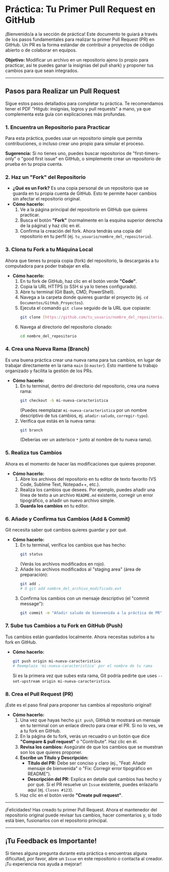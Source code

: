 # Práctica: Tu Primer Pull Request en GitHub

¡Bienvenido/a a la sección de práctica! Este documento te guiará a través de los pasos fundamentales para realizar tu primer Pull Request (PR) en GitHub. Un PR es la forma estándar de contribuir a proyectos de código abierto o de colaborar en equipos.

**Objetivo:** Modificar un archivo en un repositorio ajeno (o propio para practicar, así te puedes ganar la insignias del pull shark) y proponer tus cambios para que sean integrados.

---

## Pasos para Realizar un Pull Request

Sigue estos pasos detallados para completar tu práctica. Te recomendamos tener el PDF "Hitgub: insignias, logros y pull requests" a mano, ya que complementa esta guía con explicaciones más profundas.

### 1. **Encuentra un Repositorio para Practicar**

Para esta práctica, puedes usar un repositorio simple que permita contribuciones, o incluso crear uno propio para simular el proceso.

**Sugerencia:** Si no tienes uno, puedes buscar repositorios de "first-timers-only" o "good first issue" en GitHub, o simplemente crear un repositorio de prueba en tu propia cuenta.

### 2. **Haz un "Fork" del Repositorio**

* **¿Qué es un Fork?** Es una copia personal de un repositorio que se guarda en tu propia cuenta de GitHub. Esto te permite hacer cambios sin afectar el repositorio original.
* **Cómo hacerlo:**
    1.  Ve a la página principal del repositorio en GitHub que quieres practicar.
    2.  Busca el botón **"Fork"** (normalmente en la esquina superior derecha de la página) y haz clic en él.
    3.  Confirma la creación del fork. Ahora tendrás una copia del repositorio en tu perfil (ej. `tu_usuario/nombre_del_repositorio`).

### 3. **Clona tu Fork a tu Máquina Local**

Ahora que tienes tu propia copia (fork) del repositorio, la descargarás a tu computadora para poder trabajar en ella.

* **Cómo hacerlo:**
    1.  En tu fork de GitHub, haz clic en el botón verde **"Code"**.
    2.  Copia la URL HTTPS (o SSH si ya lo tienes configurado).
    3.  Abre tu terminal (Git Bash, CMD, PowerShell).
    4.  Navega a la carpeta donde quieres guardar el proyecto (ej. `cd Documentos/GitHub_Proyectos`).
    5.  Ejecuta el comando `git clone` seguido de la URL que copiaste:
        ```bash
        git clone [https://github.com/tu_usuario/nombre_del_repositorio.git](https://github.com/tu_usuario/nombre_del_repositorio.git)
        ```
    6.  Navega al directorio del repositorio clonado:
        ```bash
        cd nombre_del_repositorio
        ```

### 4. **Crea una Nueva Rama (Branch)**

Es una buena práctica crear una nueva rama para tus cambios, en lugar de trabajar directamente en la rama `main` (o `master`). Esto mantiene tu trabajo organizado y facilita la gestión de los PRs.

* **Cómo hacerlo:**
    1.  En tu terminal, dentro del directorio del repositorio, crea una nueva rama:
        ```bash
        git checkout -b mi-nueva-caracteristica
        ```
        (Puedes reemplazar `mi-nueva-caracteristica` por un nombre descriptivo de tus cambios, ej. `añadir-saludo`, `corregir-typo`).
    2.  Verifica que estás en la nueva rama:
        ```bash
        git branch
        ```
        (Deberías ver un asterisco `*` junto al nombre de tu nueva rama).

### 5. **Realiza tus Cambios**

Ahora es el momento de hacer las modificaciones que quieres proponer.

* **Cómo hacerlo:**
    1.  Abre los archivos del repositorio en tu editor de texto favorito (VS Code, Sublime Text, Notepad++, etc.).
    2.  Realiza los cambios que desees. Por ejemplo, puedes añadir una línea de texto a un archivo `README.md` existente, corregir un error tipográfico, o añadir un nuevo archivo simple.
    3.  **Guarda los cambios** en tu editor.

### 6. **Añade y Confirma tus Cambios (Add & Commit)**

Git necesita saber qué cambios quieres guardar y por qué.

* **Cómo hacerlo:**
    1.  En tu terminal, verifica los cambios que has hecho:
        ```bash
        git status
        ```
        (Verás los archivos modificados en rojo).
    2.  Añade los archivos modificados al "staging area" (área de preparación):
        ```bash
        git add .
        # O git add nombre_del_archivo_modificado.ext
        ```
    3.  Confirma los cambios con un mensaje descriptivo (el "commit message"):
        ```bash
        git commit -m "Añadir saludo de bienvenida a la práctica de PR"
        ```

### 7. **Sube tus Cambios a tu Fork en GitHub (Push)**

Tus cambios están guardados localmente. Ahora necesitas subirlos a tu fork en GitHub.

* **Cómo hacerlo:**
    ```bash
    git push origin mi-nueva-caracteristica
    # Reemplaza 'mi-nueva-caracteristica' por el nombre de tu rama
    ```
    Si es la primera vez que subes esta rama, Git podría pedirte que uses `--set-upstream origin mi-nueva-caracteristica`.

### 8. **Crea el Pull Request (PR)**

¡Este es el paso final para proponer tus cambios al repositorio original!

* **Cómo hacerlo:**
    1.  Una vez que hayas hecho `git push`, GitHub te mostrará un mensaje en tu terminal con un enlace directo para crear el PR. Si no lo ves, ve a tu fork en GitHub.
    2.  En la página de tu fork, verás un recuadro o un botón que dice **"Compare & pull request"** o "Contribute". Haz clic en él.
    3.  **Revisa los cambios:** Asegúrate de que los cambios que se muestran son los que quieres proponer.
    4.  **Escribe un Título y Descripción:**
        * **Título del PR:** Debe ser conciso y claro (ej., "Feat: Añadir mensaje de bienvenida" o "Fix: Corregir error tipográfico en README").
        * **Descripción del PR:** Explica en detalle qué cambios has hecho y por qué. Si el PR resuelve un `Issue` existente, puedes enlazarlo aquí (ej. `Closes #123`).
    5.  Haz clic en el botón verde **"Create pull request"**.

---

¡Felicidades! Has creado tu primer Pull Request. Ahora el mantenedor del repositorio original puede revisar tus cambios, hacer comentarios y, si todo está bien, fusionarlos con el repositorio principal.

---

## ¡Tu Feedback es Importante!

Si tienes alguna pregunta durante esta práctica o encuentras alguna dificultad, por favor, abre un `Issue` en este repositorio o contacta al creador. ¡Tu experiencia nos ayuda a mejorar!
